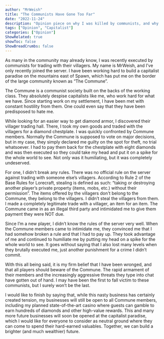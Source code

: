 ```yaml
---
author: "MrWeish"
title: "The Communists Have Gone Too Far"
date: "2022-11-24"
description: "Opinion piece on why I was killed by communists, and why I don’t think it was justified."
tags: ["Opinion", "Capitalist"]
categories: ["Opinion"]
ShowRelated: true
showToc: false
ShowBreadCrumbs: false
---
```


As many in the community may already know, I was recently executed by communists for trading with their villagers. My name is MrWeish, and I’ve only recently joined the server. I have been working hard to build a capitalist paradise on the mountains east of Spawn, which has put me on the border of the large community known as “The Commune”.

The Commune is a communist society built on the backs of the working class. They absolutely despise capitalists like me, who work hard for what we have. Since starting work on my settlement, I have been met with constant hostility from them. One could even say that they have been predisposed to hate me.

While looking for an easier way to get diamond armor, I discovered their villager trading hall. There, I took my own goods and traded with the villagers for a diamond chestplate. I was quickly confronted by Commune members. Normally the Commune is supposed to vote on major decisions, but in my case, they simply declared me guilty on the spot for theft, no trial whatsoever. I had to pay them back for the chestplate with eight diamonds and was then executed so they could take my head and put it on a spike for the whole world to see. Not only was it humiliating, but it was completely undeserved.

For one, I didn’t break any rules. There was no official rule on the server against trading with someone else’s villagers. According to Rule 2 of the Base Rules for Lorecraft, stealing is defined as such: “taking or destroying another player’s private property (items, mobs, etc.) without their permission”. The items offered by the villagers don't belong to the Commune, they belong to the villagers. I didn’t steal the villagers from them. I made a completely legitimate trade with a villager, an item for an item. The Commune came in as an illegal third party and intimidated me to give them payment they were NOT due.

Since I’m a new player, I didn’t know the rules of the server very well. When the Commune members came to intimidate me, they convinced me that I had somehow broken a rule and that I had to pay up. They took advantage of me and continued to humiliate me by putting my head on a spike for the whole world to see. It goes without saying that I also lost many levels when they brutally executed me, just another punishment for a crime I didn’t commit.

With this all being said, it is my firm belief that I have been wronged, and that all players should beware of the Commune. The rapid armament of their members and the increasingly aggressive threats they type into chat have gotten out of hand. I may have been the first to fall victim to these communists, but I surely won’t be the last.

I would like to finish by saying that, while this nasty business has certainly created tension, my businesses will still be open to all Commune members, including my planned state-of-the-art casino where guests can gamble to earn hundreds of diamonds and other high-value rewards. This and many more future businesses will soon be opened at the capitalist paradise, which I would like for everyone to consider as neutral ground where they can come to spend their hard-earned valuables. Together, we can build a brighter (and much wealthier) future.
